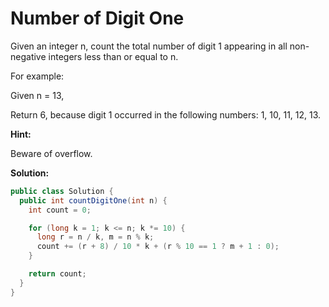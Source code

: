 # Number of Digit One

Given an integer n, count the total number of digit 1 appearing in all non-negative integers less than or equal to n.

For example:

Given n = 13,

Return 6, because digit 1 occurred in the following numbers: 1, 10, 11, 12, 13.

**Hint:**

Beware of overflow.

**Solution:**
```java
public class Solution {
  public int countDigitOne(int n) {
    int count = 0;

    for (long k = 1; k <= n; k *= 10) {
      long r = n / k, m = n % k;
      count += (r + 8) / 10 * k + (r % 10 == 1 ? m + 1 : 0);
    }

    return count;
  }
}
```